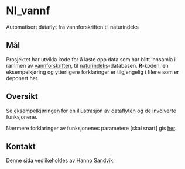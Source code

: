 # NI_vannf
Automatisert dataflyt fra vannforskriften til naturindeks

## Mål
Prosjektet har utvikla kode for å laste opp data som har blitt innsamla i rammen av [vannforskriften](https://lovdata.no/dokument/SF/forskrift/2006-12-15-1446), til [naturindeks](https://www.naturindeks.no/)-databasen. **R**-koden, en eksempelkjøring og ytterligere forklaringer er tilgjengelig i filene som er deponert her.

## Oversikt
Se [eksempelkjøringen](hele.md) for en illustrasjon av dataflyten og de involverte funksjonene.

Nærmere forklaringer av funksjonenes parametere [skal snart] gis [her](forklar.md).

## Kontakt
Denne sida vedlikeholdes av [Hanno Sandvik](mailto:hanno.sandvik@nina.no).

